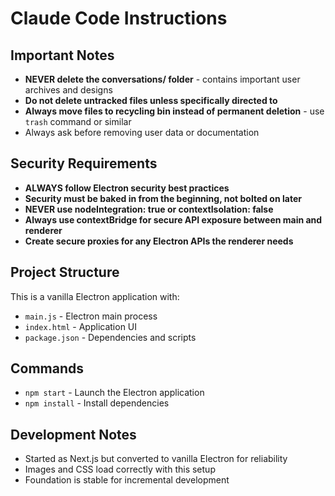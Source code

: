 # Claude Code Instructions

## Important Notes
- **NEVER delete the conversations/ folder** - contains important user archives and designs
- **Do not delete untracked files unless specifically directed to**
- **Always move files to recycling bin instead of permanent deletion** - use `trash` command or similar
- Always ask before removing user data or documentation

## Security Requirements
- **ALWAYS follow Electron security best practices**
- **Security must be baked in from the beginning, not bolted on later**
- **NEVER use nodeIntegration: true or contextIsolation: false**
- **Always use contextBridge for secure API exposure between main and renderer**
- **Create secure proxies for any Electron APIs the renderer needs**

## Project Structure
This is a vanilla Electron application with:
- `main.js` - Electron main process
- `index.html` - Application UI
- `package.json` - Dependencies and scripts

## Commands
- `npm start` - Launch the Electron application
- `npm install` - Install dependencies

## Development Notes
- Started as Next.js but converted to vanilla Electron for reliability
- Images and CSS load correctly with this setup
- Foundation is stable for incremental development